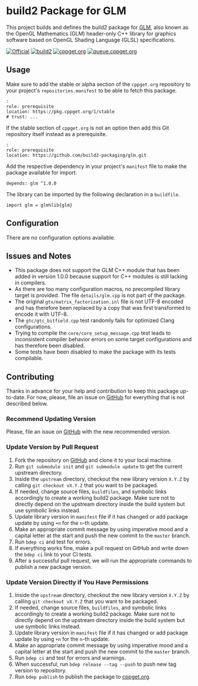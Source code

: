 # build2 Package for GLM

This project builds and defines the build2 package for [GLM](https://github.com/g-truc/glm), also known as the OpenGL Mathematics (GLM) header-only C++ library for graphics software based on OpenGL Shading Language (GLSL) specifications.

[![Official](https://img.shields.io/website/https/github.com/g-truc/glm.svg?down_message=offline&label=Official&style=for-the-badge&up_color=blue&up_message=online)](https://github.com/g-truc/glm)
[![build2](https://img.shields.io/website/https/github.com/build2-packaging/glm.svg?down_message=offline&label=build2&style=for-the-badge&up_color=blue&up_message=online)](https://github.com/build2-packaging/glm)
[![cppget.org](https://img.shields.io/website/https/cppget.org/glm.svg?down_message=offline&label=cppget.org&style=for-the-badge&up_color=blue&up_message=online)](https://cppget.org/glm)
[![queue.cppget.org](https://img.shields.io/website/https/queue.cppget.org/glm.svg?down_message=empty&down_color=blue&label=queue.cppget.org&style=for-the-badge&up_color=orange&up_message=running)](https://queue.cppget.org/glm)

## Usage
Make sure to add the stable or alpha section of the `cppget.org` repository to your project's `repositories.manifest` to be able to fetch this package.

    :
    role: prerequisite
    location: https://pkg.cppget.org/1/stable
    # trust: ...

If the stable section of `cppget.org` is not an option then add this Git repository itself instead as a prerequisite.

    :
    role: prerequisite
    location: https://github.com/build2-packaging/glm.git

Add the respective dependency in your project's `manifest` file to make the package available for import.

    depends: glm ^1.0.0

The library can be imported by the following declaration in a `buildfile`.

    import glm = glm%lib{glm}

## Configuration
There are no configuration options available.

## Issues and Notes
- This package does not support the GLM C++ module that has been added in version 1.0.0 because support for C++ modules is still lacking in compilers.
- As there are too many configuration macros, no precompiled library target is provided. The file `details/glm.cpp` is not part of the package.
- The original `gtx/matrix_factorization.inl` file is not UTF-8 encoded and has therefore been replaced by a copy that was first transformed to encode it with UTF-8.
- The `gtc/gtc_bitfield.cpp` test randomly fails for optimized Clang configurations.
- Trying to compile the `core/core_setup_message.cpp` test leads to inconsistent compiler behavior errors on some target configurations and has therefore been disabled.
- Some tests have been disabled to make the package with its tests compilable.

## Contributing
Thanks in advance for your help and contribution to keep this package up-to-date.
For now, please, file an issue on [GitHub](https://github.com/build2-packaging/glm/issues) for everything that is not described below.

### Recommend Updating Version
Please, file an issue on [GitHub](https://github.com/build2-packaging/glm/issues) with the new recommended version.

### Update Version by Pull Request
1. Fork the repository on [GitHub](https://github.com/build2-packaging/glm) and clone it to your local machine.
2. Run `git submodule init` and `git submodule update` to get the current upstream directory.
3. Inside the `upstream` directory, checkout the new library version `X.Y.Z` by calling `git checkout vX.Y.Z` that you want to be packaged.
4. If needed, change source files, `buildfiles`, and symbolic links accordingly to create a working build2 package. Make sure not to directly depend on the upstream directory inside the build system but use symbolic links instead.
5. Update library version in `manifest` file if it has changed or add package update by using `+n` for the `n`-th update.
6. Make an appropriate commit message by using imperative mood and a capital letter at the start and push the new commit to the `master` branch.
7. Run `bdep ci` and test for errors.
8. If everything works fine, make a pull request on GitHub and write down the `bdep ci` link to your CI tests.
9. After a successful pull request, we will run the appropriate commands to publish a new package version.

### Update Version Directly if You Have Permissions
1. Inside the `upstream` directory, checkout the new library version `X.Y.Z` by calling `git checkout vX.Y.Z` that you want to be packaged.
2. If needed, change source files, `buildfiles`, and symbolic links accordingly to create a working build2 package. Make sure not to directly depend on the upstream directory inside the build system but use symbolic links instead.
3. Update library version in `manifest` file if it has changed or add package update by using `+n` for the `n`-th update.
4. Make an appropriate commit message by using imperative mood and a capital letter at the start and push the new commit to the `master` branch.
5. Run `bdep ci` and test for errors and warnings.
6. When successful, run `bdep release --tag --push` to push new tag version to repository.
7. Run `bdep publish` to publish the package to [cppget.org](https://cppget.org).

